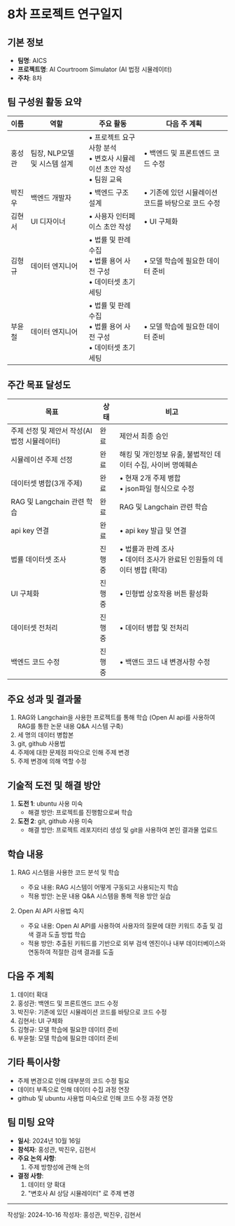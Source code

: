 # 8차 프로젝트 연구일지

## 기본 정보

- **팀명**: AICS
- **프로젝트명**: AI Courtroom Simulator (AI 법정 시뮬레이터)
- **주차**: 8차

## 팀 구성원 활동 요약

| 이름   | 역할                         | 주요 활동                                                                           | 다음 주 계획                                                     |
| ------ | ---------------------------- | ----------------------------------------------------------------------------------- | ---------------------------------------------------------------- |
| 홍성관 | 팀장, NLP모델 및 시스템 설계 | • 프로젝트 요구사항 분석 <br> • 변호사 시뮬레이션 초안 작성 <br> • 팀원 교육 | • 백엔드 및 프론트엔드 코드 수정    |
| 박진우 | 백엔드 개발자               | • 백엔드 구조 설계 <br>                                                          | • 기존에 있던 시뮬레이션 코드를 바탕으로 코드 수정                         |
| 김현서 | UI 디자이너                 | • 사용자 인터페이스 초안 작성 <br>                                               | • UI 구체화                                   |
| 김형규 | 데이터 엔지니어             | • 법률 및 판례 수집 <br> • 법률 용어 사전 구성 <br> • 데이터셋 초기 세팅           |  • 모델 학습에 필요한 데이터 준비 |
| 부윤철 | 데이터 엔지니어              | • 법률 및 판례 수집 <br> • 법률 용어 사전 구성 <br> • 데이터셋 초기 세팅          | • 모델 학습에 필요한 데이터 준비   |                              |

## 주간 목표 달성도

| 목표                                         | 상태   | 비고                                                                                           |
| -------------------------------------------- | ------ | ---------------------------------------------------------------------------------------------- |
| 주제 선정 및 제안서 작성(AI 법정 시뮬레이터) | 완료   | 제안서 최종 승인                                                                               |
| 시뮬레이션 주제 선정                         | 완료   | 해킹 및 개인정보 유출, 불법적인 데이터 수집, 사이버 명예훼손                                   |
| 데이터셋 병합(3개 주제)                      | 완료   | • 현재 2개 주제 병합 <br> • json파일 형식으로 수정                                             |
| RAG 및 Langchain 관련 학습                   | 완료 | RAG 및 Langchain 관련 학습                                                                   |
| api key 연결                                 | 완료 | • api key 발급 및 연결                                                                         |
| 법률 데이터셋 조사                           | 진행중 | • 법률과 판례 조사 <br> • 데이터 조사가 완료된 인원들의 데이터 병합 (확대)               |
| UI 구체화                                  |진행중| • 민형법 상호작용 버튼 활성화                                                           |
| 데이터셋 전처리                                  |진행중| • 데이터 병합 및 전처리                                                           |
| 백엔드 코드 수정                                  |진행중| • 백앤드 코드 내 변경사항 수정                                                           |

## 주요 성과 및 결과물

1. RAG와 Langchain을 사용한 프로젝트를 통해 학습 (Open AI api를 사용하여 RAG를 통한 논문 내용 Q&A 시스템 구축)
2. 세 명의 데이터 병합본
3. git, github 사용법
4. 주제에 대한 문제점 파악으로 인해 주제 변경
5. 주제 변경에 의해 역할 수정

## 기술적 도전 및 해결 방안

1. **도전 1**: ubuntu 사용 미숙
   - 해결 방안: 프로젝트를 진행함으로써 학습
2. **도전 2**: git, github 사용 미숙
   - 해결 방안: 프로젝트 레포지터리 생성 및 git을 사용하여 본인 결과물 업로드

## 학습 내용

1.  RAG 시스템을 사용한 코드 분석 및 학습

    - 주요 내용: RAG 시스템이 어떻게 구동되고 사용되는지 학습
    - 적용 방안: 논문 내용 Q&A 시스템을 통해 적용 방안 실습

2.  Open AI API 사용법 숙지
    - 주요 내용: Open AI API를 사용하여 사용자의 질문에 대한 키워드 추출 및 검색 결과 도출 방법 학습
    - 적용 방안: 추출된 키워드를 기반으로 외부 검색 엔진이나 내부 데이터베이스와 연동하여 적절한 검색 결과를 도출

## 다음 주 계획

1. 데이터 확대
2. 홍성관: 백엔드 및 프론트엔드 코드 수정
3. 박진우: 기존에 있던 시뮬레이션 코드를 바탕으로 코드 수정
4. 김현서: UI 구체화
5. 김형규:  모델 학습에 필요한 데이터 준비
6. 부윤철:  모델 학습에 필요한 데이터 준비

## 기타 특이사항

- 주제 변경으로 인해 대부분의 코드 수정 필요
- 데이터 부족으로 인해 데이터 수집 과정 연장
- github 및 ubuntu 사용법 미숙으로 인해 코드 수정 과정 연장

## 팀 미팅 요약

- **일시**: 2024년 10월 16일
- **참석자**: 홍성관, 박진우, 김현서
- **주요 논의 사항**:
  1. 주제 방향성에 관해 논의
- **결정 사항**:
  1. 데이터 양 확대
  2. "변호사 AI 상담 시뮬레이터" 로 주제 변경

---

작성일: 2024-10-16
작성자: 홍성관, 박진우, 김현서
